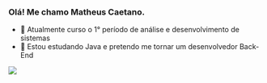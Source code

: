 ### Olá! Me chamo Matheus Caetano.

- 🔭 Atualmente curso o 1° período de análise e desenvolvimento de sistemas
- 🌱 Estou estudando Java e pretendo me tornar um desenvolvedor Back-End

<picture>
<source
  srcset="https://github-readme-stats.vercel.app/api?username=marqxmatheus&count_private=true&show_icons=true&theme=synthwave"
  media="(prefers-color-scheme: dark)"
/>
<source
  srcset="https://github-readme-stats.vercel.app/api?username=marqxmatheus&show_icons=true"
  media="(prefers-color-scheme: light), (prefers-color-scheme: no-preference)"
/>
<img src="https://github-readme-stats.vercel.app/api?username=marqxmatheus&show_icons=true" />
</picture>

 
 
